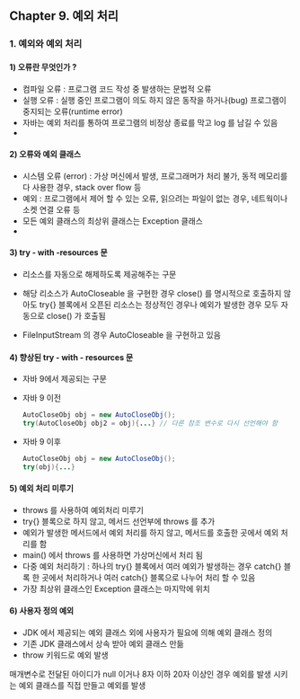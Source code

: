 ## Chapter 9. 예외 처리



### 1. 예외와 예외 처리

#### 1) 오류란 무엇인가 ?

- 컴파일 오류 : 프로그램 코드 작성 중 발생하는 문법적 오류
- 실행 오류 : 실행 중인 프로그램이 의도 하지 않은 동작을 하거나(bug) 프로그램이 중지되는 오류(runtime error)
- 자바는 예외 처리를 통하여 프로그램의 비정상 종료를 막고 log 를 남길 수 있음
- 

#### 2) 오류와 예외 클래스

- 시스템 오류 (error) : 가상 머신에서 발생, 프로그래머가 처리 불가, 동적 메모리를 다 사용한 경우, stack over flow 등
- 예외 : 프로그램에서 제어 할 수 있는 오류, 읽으려는 파일이 없는 경우, 네트웍이나 소켓 연결 오류 등
- 모든 예외 클래스의 최상위 클래스는 Exception 클래스
- 

#### 3) try - with -resources 문

- 리소스를 자동으로 해제하도록 제공해주는 구문

- 해당 리소스가 AutoCloseable 을 구현한 경우 close() 를 명시적으로 호출하지 않아도 try{} 블록에서 오픈된 리소스는 정상적인 경우나 예외가 발생한 경우 모두 자동으로 close() 가 호출됨

- FileInputStream 의 경우 AutoCloseable 을 구현하고 있음

  

#### 4) 향상된 try - with - resources 문

- 자바 9에서 제공되는 구문

- 자바 9 이전

  ```java
  AutoCloseObj obj = new AutoCloseObj();
  try(AutoCloseObj obj2 = obj){...} // 다른 참조 변수로 다시 선언해야 함
  ```

- 자바  9 이후

  ```java
  AutoCloseObj obj = new AutoCloseObj();
  try(obj){...}
  ```




#### 5) 예외 처리 미루기

- throws 를 사용하여 예외처리 미루기
- try{} 블록으로 하지 않고, 메서드 선언부에 throws 를 추가
- 예외가 발생한 메서드에서 예외 처리를 하지 않고, 메서드를 호출한 곳에서 예외 처리를 함
- main() 에서 throws 를 사용하면 가상머신에서 처리 됨
- 다중 예외 처리하기 : 하나의 try{} 블록에서 여러 예외가 발생하는 경우 catch{} 블록 한 곳에서 처리하거나 여러 catch{} 블록으로 나누어 처리 할 수 있음
- 가장 최상위 클래스인 Exception 클래스는 마지막에 위치



#### 6) 사용자 정의 예외

- JDK 에서 제공되는 예외 클래스 외에 사용자가 필요에 의해 예외 클래스 정의
- 기존 JDK 클래스에서 상속 받아 예외 클래스 만듦
- throw 키워드로 예외 발생



매개변수로 전달된 아이디가 null 이거나 8자 이하 20자 이상인 경우 예외를 발생 시키는 예외 클래스를 직접 만들고 예외를 발생